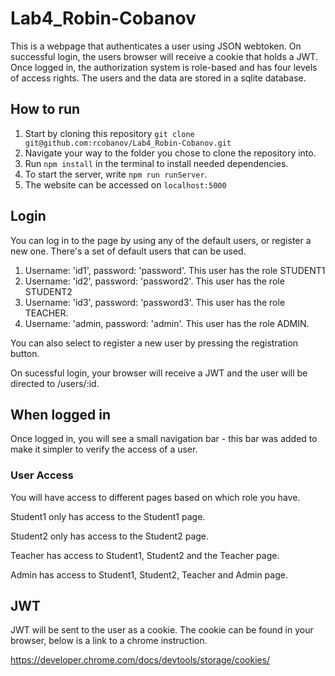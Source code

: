# Lab4_Robin-Cobanov
This is a webpage that authenticates a user using JSON webtoken. On successful login, the users browser will receive a cookie that holds a JWT.
Once logged in, the authorization system is role-based and has four levels of access rights. The users and the data are stored in a sqlite database.

## How to run

1. Start by cloning this repository `git clone git@github.com:rcobanov/Lab4_Robin-Cobanov.git`
2. Navigate your way to the folder you chose to clone the repository into.
3. Run `npm install` in the terminal to install needed dependencies.
4. To start the server, write `npm run runServer`.
5. The website can be accessed on `localhost:5000`



## Login
You can log in to the page by using any of the default users, or register a new one.
There's a set of default users that can be used.
1. Username: 'id1', password: 'password'. This user has the role STUDENT1
2. Username: 'id2', password: 'password2'. This user has the role STUDENT2
3. Username: 'id3', password: 'password3'. This user has the role TEACHER.
4. Username: 'admin, password: 'admin'. This user has the role ADMIN.

You can also select to register a new user by pressing the registration button.

On sucessful login, your browser will receive a JWT and the user will be directed to /users/:id.

## When logged in
Once logged in, you will see a small navigation bar - this bar was added to make it simpler to verify the access of a user.
### User Access
You will have access to different pages based on which role you have.

Student1 only has access to the Student1 page.

Student2 only has access to the Student2 page.

Teacher has access to Student1, Student2 and the Teacher page.

Admin has access to Student1, Student2, Teacher and Admin page.

## JWT
JWT will be sent to the user as a cookie.
The cookie can be found in your browser, below is a link to a chrome instruction.

https://developer.chrome.com/docs/devtools/storage/cookies/





